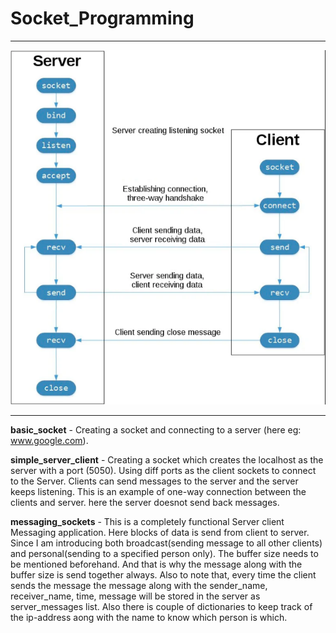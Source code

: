 # Socket_Programming
<hr>

![alt text](https://github.com/JoseAtlin/Socket_Programming/blob/master/socket_programming.png?raw=true)

<hr>

**basic_socket** - Creating a socket and connecting to a server (here eg: www.google.com).

**simple_server_client** - Creating a socket which creates the localhost as the server with a port (5050). Using diff ports as the client sockets to connect to the Server. Clients can send messages to the server and the server keeps listening. This is an example of one-way connection between the clients and server. here the server doesnot send back messages.

**messaging_sockets** - This is a completely functional Server client Messaging application. Here blocks of data is send from client to server. Since I am introducing both broadcast(sending message to all other clients) and personal(sending to a specified person only). The buffer size needs to be mentioned beforehand.
And that is why the message along with the buffer size is send together always. Also to note that, every time the client sends the message the message along with the sender_name, receiver_name, time, message will be stored in the server as server_messages list. Also there is couple of dictionaries to keep track of the ip-address aong with the name to know which person is which.

